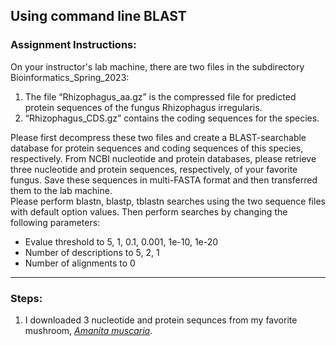 ## Using command line BLAST

### Assignment Instructions:
On your instructor's lab machine, there are two files in the subdirectory Bioinformatics_Spring_2023:   
1. The file “Rhizophagus_aa.gz” is the compressed file for predicted protein sequences of the fungus Rhizophagus irregularis.  
2. “Rhizophagus_CDS.gz” contains the coding sequences for the species.   

Please first decompress these two files and create a BLAST-searchable database for protein sequences and coding sequences of this species, respectively.
From NCBI nucleotide and protein databases, please retrieve three nucleotide and protein sequences, respectively, of your favorite fungus. Save these sequences in multi-FASTA format and then transferred them to the lab machine.  
Please perform blastn, blastp, tblastn searches using the two sequence files with default option values. Then perform searches by changing the following parameters:  
         
- Evalue threshold to 5, 1, 0.1, 0.001, 1e-10, 1e-20  
- Number of descriptions to 5, 2, 1  
- Number of alignments to 0  



---
### Steps:

1. I downloaded 3 nucleotide and protein sequnces from my favorite mushroom, [*Amanita muscaria*](https://en.wikipedia.org/wiki/Amanita_muscaria). 
